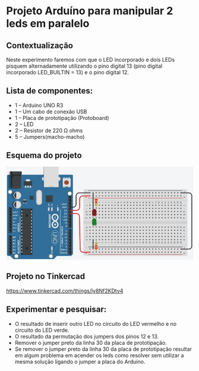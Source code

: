 # Projeto Arduíno para manipular 2 leds em paralelo

## Contextualização

Neste experimento faremos  com que o LED incorporado e dois LEDs pisquem alternadamente utilizando o pino digital 13 (pino digital incorporado LED_BUILTIN = 13) e o pino digital 12. 

## Lista de componentes:

- 1 – Arduíno UNO R3
- 1 – Um cabo de conexão USB
- 1 – Placa de prototipação (Protoboard)
- 2 – LED
- 2 – Resistor de 220 Ω ohms
- 5 – Jumpers(macho-macho)

## Esquema do projeto

![Esquema do projeto](esquema_projeto.jpg)

## Projeto no Tinkercad

https://www.tinkercad.com/things/ly8Nf2KDtv4

## Experimentar e pesquisar:

- O resultado de inserir outro LED no circuito do LED vermelho e no circuito do LED verde.
- O resultado da permutação dos jumpers dos pinos 12 e 13.
- Remover o jumper preto da linha 30 da placa de prototipação.
- Se remover o jumper preto da linha 30 da placa de prototipação resultar em algum problema em acender os leds como resolver sem utilizar a mesma solução ligando o jumper a placa do Arduíno.